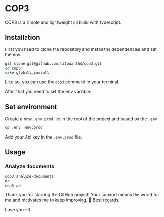 # COP3

COP3 is a simple and lightweight cli build with typescript.

## Installation

First you need to clone the repository and install the dependencies and set the env.

```bash
git clone git@github.com:titouanthd/cop3.git
cd cop3
make globall_install
```

Like so, you can use the `cop3` command in your terminal.

After that you need to set the env variable.

## Set environment
Create a new `.env.prod` file in the root of the project and based on the `.env`

```bash
cp .env .env.prod
```

Add your Api key in the `.env.prod` file.

## Usage

### Analyze documents
```bash
cop3 analyze-documents
or 
cop3 ad
```

Thank you for starring the GitHub project! Your support means the world for me and motivates me to keep improving. 🌟
Best regards,

Love you <3.